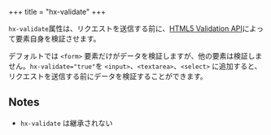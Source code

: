 +++
title = "hx-validate"
+++

`hx-validate`属性は、リクエストを送信する前に、[HTML5 Validation API](@/docs.md#validation)によって要素自身を検証させます。

デフォルトでは `<form>` 要素だけがデータを検証しますが、他の要素は検証しません。`hx-validate="true"`を `<input>`、`<textarea>`、`<select>` に追加すると、リクエストを送信する前にデータを検証することができます。

## Notes

* `hx-validate` は継承されない
